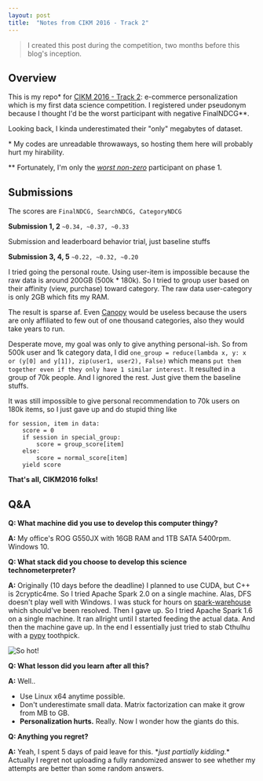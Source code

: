 ```yaml
---
layout: post
title:  "Notes from CIKM 2016 - Track 2"
---
```

> I created this post during the competition, two months before this blog's inception.

## Overview

This is my repo* for [CIKM 2016 - Track 2](https://competitions.codalab.org/competitions/11161): e-commerce personalization which is my first data science competition. I registered under pseudonym because I thought I'd be the worst participant with negative FinalNDCG\*\*.

Looking back, I kinda underestimated their "only" megabytes of dataset.

\* My codes are unreadable throwaways, so hosting them here will probably hurt my hirability.

** Fortunately, I'm only the *[worst non-zero](https://competitions.codalab.org/competitions/11161#results)* participant on phase 1.


## Submissions
The scores are `FinalNDCG, SearchNDCG, CategoryNDCG`

**Submission 1, 2** `~0.34, ~0.37, ~0.33`

Submission and leaderboard behavior trial, just baseline stuffs

**Submission 3, 4, 5** `~0.22, ~0.32, ~0.20`

I tried going the personal route. Using user-item is impossible because the raw data is around 200GB (500k * 180k). So I tried to group user based on their affinity (view, purchase) toward category. The raw data user-category is only 2GB which fits my RAM.

The result is sparse af. Even [Canopy](https://en.wikipedia.org/wiki/Canopy_clustering_algorithm) would be useless because the users are only affiliated to few out of one thousand categories, also they would take years to run.

Desperate move, my goal was only to give anything personal-ish. So from 500k user and 1k category data, I did `one_group = reduce(lambda x, y: x or (y[0] and y[1]), zip(user1, user2), False)` which means `put them together even if they only have 1 similar interest.` It resulted in a group of 70k people. And I ignored the rest. Just give them the baseline stuffs.

It was still impossible to give personal recommendation to 70k users on 180k items, so I just gave up and do stupid thing like

```
for session, item in data:
	score = 0
	if session in special_group:
		score = group_score[item]
	else:
		score = normal_score[item]
	yield score
```

**That's all, CIKM2016 folks!**

## Q&A

**Q: What machine did you use to develop this computer thingy?**

**A:** My office's ROG G550JX with 16GB RAM and 1TB SATA 5400rpm. Windows 10.

**Q: What stack did you choose to develop this science technometerpreter?**

**A:** Originally (10 days before the deadline) I planned to use CUDA, but C++ is 2cryptic4me. So I tried Apache Spark 2.0 on a single machine. Alas, DFS doesn't play well with Windows. I was stuck for hours on [spark-warehouse](https://issues.apache.org/jira/browse/SPARK-15034) which should've been resolved. Then I gave up. So I tried Apache Spark 1.6 on a single machine. It ran allright until I started feeding the actual data. And then the machine gave up. In the end I essentially just tried to stab Cthulhu with a [pypy](http://pypy.org/) toothpick.

![So hot!](http://i64.tinypic.com/2gt965v.jpg)

**Q: What lesson did you learn after all this?**

**A:** Well..
    
* Use Linux x64 anytime possible.
* Don't underestimate small data. Matrix factorization can make it grow from MB to GB.
* **Personalization hurts.** Really. Now I wonder how the giants do this.

**Q: Anything you regret?**

**A:** Yeah, I spent 5 days of paid leave for this. \**just partially kidding.*\* Actually I regret not uploading a fully randomized answer to see whether my attempts are better than some random answers.